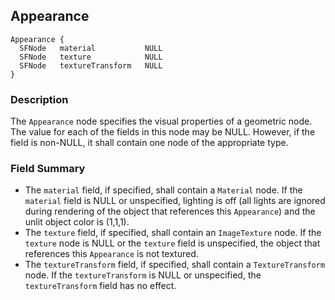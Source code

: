 ## Appearance


```
Appearance {
  SFNode   material           NULL
  SFNode   texture            NULL
  SFNode   textureTransform   NULL
}
```

### Description

The `Appearance` node specifies the visual properties of a geometric node. The
value for each of the fields in this node may be NULL. However, if the field is
non-NULL, it shall contain one node of the appropriate type.

### Field Summary

- The `material` field, if specified, shall contain a `Material` node. If the `material` field is NULL or unspecified, lighting is off (all lights are ignored during rendering of the object that references this `Appearance`) and the unlit object color is (1,1,1).
- The `texture` field, if specified, shall contain an `ImageTexture` node. If the `texture` node is NULL or the `texture` field is unspecified, the object that references this `Appearance` is not textured.
- The `textureTransform` field, if specified, shall contain a `TextureTransform` node. If the `textureTransform` is NULL or unspecified, the `textureTransform` field has no effect.

